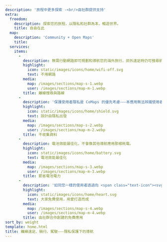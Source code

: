 ```yaml
---
description: '旅程中更多探索 -<br/>由社群提供支持'
extra:
  freedom:
    description: 探索您的旅程，以隱私和社群為本，暢遊世界。
    title: 自由在此
  map:
    description: 'Community + Open Maps'
    title:
  services:
    items:
      - 
        description: 無需行動網路即可規劃和導航您的海外旅行，郊外遠足時仍可搜尋航點。
        highlight:
          icon: static/images/icons/home/wifi-off.svg
          text: 不用網路
        media:
          map: /images/sections/map-s-1.webp
          user: /images/sections/map-m-1.webp
        title: 離線搜尋與路線
      - 
        description: '保護使用者隱私是 CoMaps 的優先考慮⸺本應用無法辨識使用者身分、無法追蹤使用者活動，也無法收集個人資訊。'
        highlight:
          icon: static/images/icons/home/shield.svg
          text: 設計由隱私出發
        media:
          map: /images/sections/map-s-2.webp
          user: /images/sections/map-m-2.webp
        title: 不收集資料
      - 
        description: 電池效能最佳化，不會像其他導航應用那樣耗電。
        highlight:
          icon: static/images/icons/home/battery.svg
          text: 電池效能最佳化
        media:
          map: /images/sections/map-s-3.webp
          user: /images/sections/map-m-3.webp
        title: 節省電池電力
      - 
        description: '如同您一樣的使用者透過向 <span class="text-icon"><svg viewBox="0 0 19 19"><use href="#icon-open-street-map"></use></svg> [OpenStreetMap](https://openstreetmap.org)</span> 添加地點、測試功能並提供回饋、無私地在 Codeberg 上的開源社群裡貢獻自己的編碼技能，協力開發了 CoMaps。'
        highlight:
          icon: static/images/icons/home/heart.svg
          text: 大家免費使用，用愛打造而成
        media:
          map: /images/sections/map-s-4.webp
          user: /images/sections/map-m-4.webp
        title: 由社群合作創建的免費應用
sort_by: weight
template: home.html
title: 離線遠足、騎行、駕駛⸺隱私保護下的導航
---
```

